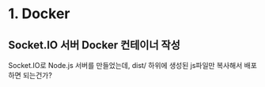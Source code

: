 # 1. Docker

## Socket.IO 서버 Docker 컨테이너 작성

Socket.IO로 Node.js 서버를 만들었는데, dist/ 하위에 생성된 js파일만 복사해서 배포하면 되는건가?
